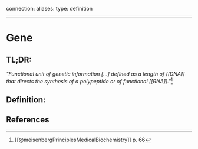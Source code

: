 
connection:
aliases: 
type: definition

---

# Gene

## TL;DR:
*"Functional unit of genetic information \[...\] defined as a length of [[DNA]] that directs the synthesis of a polypeptide or of functional [[RNA]]."*[^1]

## Definition:


## References

[^1]: [[@meisenbergPrinciplesMedicalBiochemistry]] p. 66